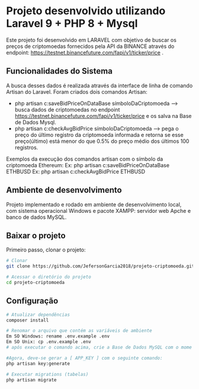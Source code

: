 # Projeto desenvolvido utilizando Laravel 9 + PHP 8 + Mysql

Este projeto foi desenvolvido em LARAVEL com objetivo de buscar os preços de criptomoedas fornecidos pela API da BINANCE através do endpoint: https://testnet.binancefuture.com/fapi/v1/ticker/price .
## Funcionalidades do Sistema
A busca desses dados é realizada através da interface de linha de comando Artisan do Laravel.
Foram criados dois comandos Artisan:
- php artisan c:saveBidPriceOnDataBase símboloDaCriptomoeda  --> busca dados de criptomoedas no endpoint https://testnet.binancefuture.com/fapi/v1/ticker/price e os salva na Base de Dados Mysql.
- php artisan c:checkAvgBidPrice símboloDaCriptomoeda --> pega o preço do último registro da criptomoeda informada e retorna se esse preço(último) está menor do que 0.5% do preço médio dos últimos 100 registros.

Exemplos da execução dos comandos artisan com o símbolo da criptomoeda Ethereum:
Ex: php artisan c:saveBidPriceOnDataBase ETHBUSD
Ex: php artisan c:checkAvgBidPrice ETHBUSD

## Ambiente de desenvolvimento
Projeto implementado e rodado em ambiente de desenvolvimento local, com sistema operacional Windows e pacote XAMPP: servidor web Apche e banco de dados MySQL.

## Baixar o projeto
Primeiro passo, clonar o projeto:
``` bash
# Clonar
git clone https://github.com/JefersonGarcia2018/projeto-criptomoeda.git

# Acessar o diretório do projeto
cd projeto-criptomoeda
```

## Configuração
``` bash
# Atualizar dependências
composer install

# Renomar o arquivo que contém as variáveis de ambiente
Em SO Windows: rename .env.example .env
Em SO Unix: cp .env.example .env
# após executar o comando acima, crie a Base de Dados MySQL com o mome que você preferir, e atribua este nome a váriável BD_DATABASE que está contida no arquivo .env

#Agora, deve-se gerar a [ APP_KEY ] com o seguinte comando:
php artisan key:generate

# Executar migrations (tabelas)
php artisan migrate
```
